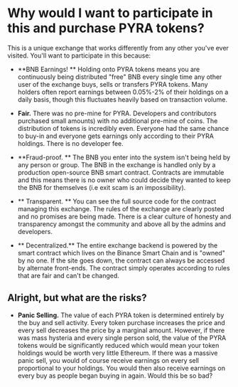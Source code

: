 # Why would I want to participate in this and purchase PYRA tokens?

This is a unique exchange that works differently from any other you've ever visited. You'll want to participate in this because:

- **BNB Earnings! **
Holding onto PYRA tokens means you are continuously being distributed "free" BNB every single time any other user of the exchange buys, sells or transfers PYRA tokens. Many holders often report earnings between 0.05%-2% of their holdings on a daily basis, though this fluctuates heavily based on transaction volume.

- **Fair.** 
There was no pre-mine for PYRA. Developers and contributors purchased small amounts) with no additional pre-mine of coins. The distribution of tokens is incredibly even. Everyone had the same chance to buy-in and everyone gets earnings only according to their PYRA holdings. There is no developer fee.
- **Fraud-proof. **
The BNB you enter into the system isn't being held by any person or group. The BNB in the exchange is handled only by a production open-source BNB smart contract. Contracts are immutable and this means there is no owner who could decide they wanted to keep the BNB for themselves (i.e exit scam is an impossibility).
- ** Transparent. **
You can see the full source code for the contract managing this exchange. The rules of the exchange are clearly posted and no promises are being made. There is a clear culture of honesty and transparency amongst the community and above all by the admins and developers.
- ** Decentralized.** 
The entire exchange backend is powered by the smart contract which lives on the Binance Smart Chain and is "owned" by no one. If the site goes down, the contract can always be accessed by alternate front-ends. The contract simply operates according to rules that are fair and can't be changed.




## Alright, but what are the risks?

- **Panic Selling.** The value of each PYRA token is determined entirely by the buy and sell activity. Every token purchase increases the price and every sell decreases the price by a marginal amount. However, if there was mass hysteria and every single person sold, the value of the PYRA tokens would be significantly reduced which would mean your token holdings would be worth very little Ethereum. If there was a massive panic sell, you would of course receive earnings on every sell proportional to your holdings. You would then also receive earnings on every buy as people began buying in again. Would this be so bad?



